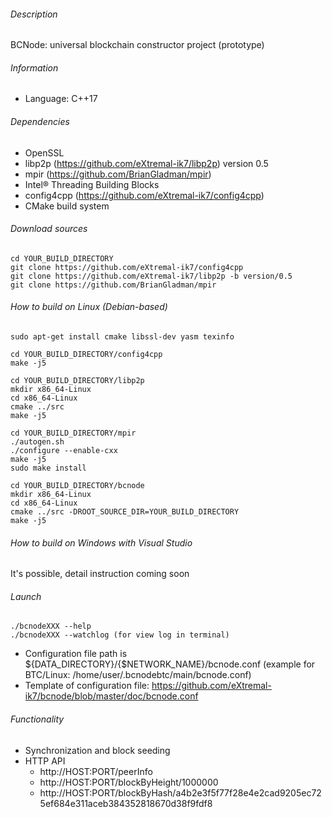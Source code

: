 ###### Description

BCNode: universal blockchain constructor project (prototype)

###### Information

- Language: C++17

###### Dependencies

- OpenSSL
- libp2p (https://github.com/eXtremal-ik7/libp2p) version 0.5
- mpir (https://github.com/BrianGladman/mpir)
- Intel® Threading Building Blocks
- config4cpp (https://github.com/eXtremal-ik7/config4cpp)
- CMake build system

###### Download sources

```
cd YOUR_BUILD_DIRECTORY
git clone https://github.com/eXtremal-ik7/config4cpp
git clone https://github.com/eXtremal-ik7/libp2p -b version/0.5
git clone https://github.com/BrianGladman/mpir
```

###### How to build on Linux (Debian-based)

```
sudo apt-get install cmake libssl-dev yasm texinfo

cd YOUR_BUILD_DIRECTORY/config4cpp
make -j5

cd YOUR_BUILD_DIRECTORY/libp2p
mkdir x86_64-Linux
cd x86_64-Linux
cmake ../src
make -j5

cd YOUR_BUILD_DIRECTORY/mpir
./autogen.sh
./configure --enable-cxx
make -j5
sudo make install

cd YOUR_BUILD_DIRECTORY/bcnode
mkdir x86_64-Linux
cd x86_64-Linux
cmake ../src -DROOT_SOURCE_DIR=YOUR_BUILD_DIRECTORY
make -j5
```

###### How to build on Windows with Visual Studio

It's possible, detail instruction coming soon

###### Launch

```
./bcnodeXXX --help
./bcnodeXXX --watchlog (for view log in terminal)
```

- Configuration file path is ${DATA_DIRECTORY}/{$NETWORK_NAME}/bcnode.conf (example for BTC/Linux: /home/user/.bcnodebtc/main/bcnode.conf)
- Template of configuration file: https://github.com/eXtremal-ik7/bcnode/blob/master/doc/bcnode.conf

###### Functionality

- Synchronization and block seeding
- HTTP API
  - http://HOST:PORT/peerInfo
  - http://HOST:PORT/blockByHeight/1000000
  - http://HOST:PORT/blockByHash/a4b2e3f5f77f28e4e2cad9205ec725ef684e311aceb384352818670d38f9fdf8
